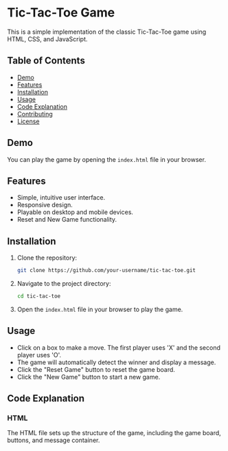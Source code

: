 # Tic-Tac-Toe Game

This is a simple implementation of the classic Tic-Tac-Toe game using HTML, CSS, and JavaScript.

## Table of Contents

- [Demo](#demo)
- [Features](#features)
- [Installation](#installation)
- [Usage](#usage)
- [Code Explanation](#code-explanation)
- [Contributing](#contributing)
- [License](#license)

## Demo

You can play the game by opening the `index.html` file in your browser.

## Features

- Simple, intuitive user interface.
- Responsive design.
- Playable on desktop and mobile devices.
- Reset and New Game functionality.

## Installation

1. Clone the repository:
    ```sh
    git clone https://github.com/your-username/tic-tac-toe.git
    ```
2. Navigate to the project directory:
    ```sh
    cd tic-tac-toe
    ```
3. Open the `index.html` file in your browser to play the game.

## Usage

- Click on a box to make a move. The first player uses 'X' and the second player uses 'O'.
- The game will automatically detect the winner and display a message.
- Click the "Reset Game" button to reset the game board.
- Click the "New Game" button to start a new game.

## Code Explanation

### HTML

The HTML file sets up the structure of the game, including the game board, buttons, and message container.
